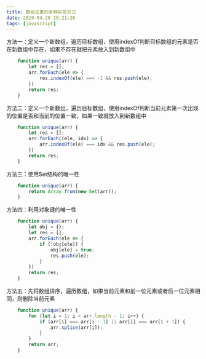 ```yaml
---
title: 数组去重的多种实现方式
date: 2019-04-20 15:21:26
tags: [javascript]
---
```


方法一：定义一个新数组，遍历目标数组，使用indexOf判断目标数组的元素是否在新数组中存在，如果不存在就把元素放入到新数组中

```js
    function unique(arr) {
        let res = [];
        arr.forEach(ele => {
            res.indexOf(ele) === -1 && res.push(ele);
        })
        return res;
    }
```

方法二：定义一个新数组，遍历目标数组，使用indexOf判断当前元素第一次出现的位置是否和当前的位置一致，如果一致就放入到新数组中

```js
    function unique(arr) {
        let res = [];
        arr.forEach((ele, idx) => {
            arr.indexOf(ele) === idx && res.push(ele);
        })
        return res;
    }
```

方法三：使用Set结构的唯一性

```js
    function unique(arr) {
        return Array.from(new Set(arr));
    }
```

方法四：利用对象键的唯一性

```js
    function unique(arr) {
        let obj = {};
        let res = [];
        arr.forEach(ele => {
            if (!obj[ele]) {
                obj[ele] = true;
                res.push(ele);
            }
        })
        return res;
    }
```

方法五：先将数组排序，遍历数组，如果当前元素和前一位元素或者后一位元素相同，则删除当前元素

```js
    function unique(arr) {
        for (let i = 1; i < arr.length - 1; i++) {
            if (arr[i] === arr[i - 1] || arr[i] === arr[i + 1]) {
                arr.splice(arr[i]);
            }
        }
        return arr;
    }
```